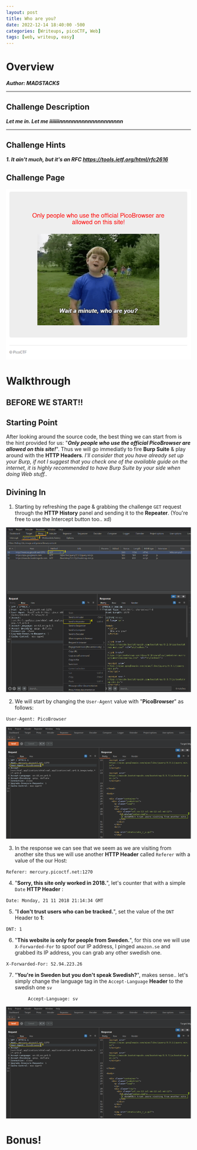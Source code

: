 ```yaml
---
layout: post
title: Who are you?
date: 2022-12-14 18:40:00 -500
categories: [Writeups, picoCTF, Web]
tags: [web, writeup, easy]
---
```


# Overview
***Author: MADSTACKS*** 
___________________
## Challenge Description
***Let me in. Let me iiiiiiinnnnnnnnnnnnnnnnnnnn*** 
___________________
## Challenge Hints
***1. It ain't much, but it's an RFC https://tools.ietf.org/html/rfc2616***

## Challenge Page
![[Challenge Page]](https://github.com/Redhawk1EE7/Redhawk1EE7.github.io/blob/main/_posts/_img/picoCTF/who-are-you/1.png?raw=true "Challenge Page")

# Walkthrough
## BEFORE WE START!!

## Starting Point
After looking around the source code, the best thing we can start from is the hint provided for us: "***Only people who use the official PicoBrowser are allowed on this site!***". Thus we will go immediatly to fire **Burp Suite** & play around with the **HTTP Headers**.
*I'll consider that you have already set up your Burp, if not I suggest that you check one of the available guide on the internet, it is highly recommended to have Burp Suite by your side when doing Web stuff..* 

## Divining In
1. Starting by refreshing the page & grabbing the challenge `GET` request through the **HTTP History** panel and sending it to the **Repeater**. (You're free to use the Intercept button too.. xd)

![[Step 1]](https://github.com/Redhawk1EE7/Redhawk1EE7.github.io/blob/main/_posts/_img/picoCTF/who-are-you/2.png?raw=true "Interception")

2. We will start by changing the `User-Agent` value with "**PicoBrowser**" as follows:
```
User-Agent: PicoBrowser
```
![[Step 2]](https://github.com/Redhawk1EE7/Redhawk1EE7.github.io/blob/main/_posts/_img/picoCTF/who-are-you/3.png?raw=true "User-Agent")

3. In the response we can see that we seem as we are visiting from another site thus we will use another **HTTP Header** called `Referer` with a value of the our Host:
```
Referer: mercury.picoctf.net:1270 
```
4. "**Sorry, this site only worked in 2018.**", let's counter that with a simple `Date` **HTTP Header** :
```
Date: Monday, 21 11 2018 21:14:34 GMT
```
5. "**I don't trust users who can be tracked.**", set the value of the `DNT` Header to **1**:
```
DNT: 1
```
6. "**This website is only for people from Sweden.**", for this one we will use `X-Forwarded-For` to spoof our IP address, I pinged `amazon.se` and grabbed its IP address, you can grab any other swedish one.
```
X-Forwarded-For: 52.94.223.26
```
7. "**You're in Sweden but you don't speak Swedish?**", makes sense.. let's simply change the language tag in the `Accept-Language` **Header** to the swedish one `sv`

            Accept-Language: sv

![[Flag]](https://github.com/Redhawk1EE7/Redhawk1EE7.github.io/blob/main/_posts/_img/picoCTF/who-are-you/3.png?raw=true "flag")

# Bonus!